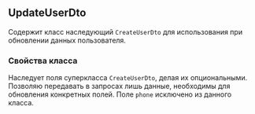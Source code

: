 ## UpdateUserDto

Содержит класс наследующий `CreateUserDto` для использования при обновлении данных пользователя.

### Свойства класса

Наследует поля суперкласса `CreateUserDto`, делая их опциональными. Позволяю передавать в запросах лишь данные, необходимы для обновления конкретных полей.
Поле `phone` исключено из данного класса.
